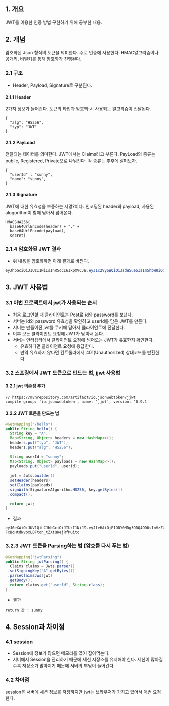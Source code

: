 ## 1. 개요 
JWT를 이용한 인증 방법 구현하기 위해 공부한 내용.

## 2. 개념 
암호화된 Json 형식의 토큰을 의미한다. 주로 인증에 사용한다. HMAC알고리즘이나 공개키, 비밀키를 통해 암호화가 진행된다. 

### 2.1 구조 
- Header, Payload, Signature로 구분된다. 

#### 2.1.1 Header
2가지 정보가 들어간다. 토큰의 타입과 암호화 시 사용되는 알고리즘이 전달된다. 

```
{
  "alg": "HS256",
  "typ": "JWT"
}
```

#### 2.1.2 PayLoad 
전달되는 데이터를 의미한다. JWT에서는 Claims라고 부른다. PayLoad의 종류는 public, Registered, Private으로 나눠진다. 각 종류는 추후에 살펴보자. 

```shell script
{
  "userId" : "sunny",
  "name": "sunny",
}
```

#### 2.1.3 Signature
JWT에 대한 유효성을 보증하는 서명?이다. 인코딩된 header와 payload, 사용된 alogorithm이 함께 담아서 넘어온다. 

```shell script
HMACSHA256(
  base64UrlEncode(header) + "." +
  base64UrlEncode(payload),
  secret)
``` 

### 2.1.4 암호화된 JWT 결과
- 위 내용을 암호화하면 아래 결과로 바뀐다.

```java
eyJhbGciOiJIUzI1NiIsInR5cCI6IkpXVCJ9.eyJ1c2VySWQiOiJzdW5ueSIsIm5hbWUiOiJzdW5ueSJ9.D9f3jiQ3fXdk-xdRGqXzmf3ynnhKjGe5xs2MKTGptFc
```


## 3. JWT 사용법
### 3.1 이번 프로젝트에서 jwt가 사용되는 순서
- 처음 로그인할 때 클라이언트는 Post로 id와 password를 보낸다. 
- 서버는 id와 password 유효성을 확인하고 userId를 담은 JWT를 만든다.
- 서버는 만들어진 jwt를 쿠키에 담아서 클라이언트에 전달한다.
- 이후 모든 클라이언트 요청에 JWT가 담아서 온다. 
- 서버는 인터셉터에서 클라이언트 요청에 넘어오는 JWT가 유효한지 확인한다. 
    - 유효하다면 클라이언트 요청에 응답한다. 
    - 만약 유효하지 않다면 컨트롤러에서 401(Unauthorized) 상태코드를 반환한다. 

### 3.2 스프링에서 JWT 토큰으로 만드는 법, jjwt 사용법
#### 3.2.1 jwt 의존성 추가  

```shell script
// https://mvnrepository.com/artifact/io.jsonwebtoken/jjwt
compile group: 'io.jsonwebtoken', name: 'jjwt', version: '0.9.1'
```

#### 3.2.2 JWT 토큰을 만드는 법

```java
@GetMapping("/hello")  
public String hello() {  
  String key = "A";  
  Map<String, Object> headers = new HashMap<>();  
  headers.put("typ", "JWT");  
  headers.put("alg", "HS256");  
  
  String userId = "sunny";  
  Map<String, Object> payloads = new HashMap<>();  
  payloads.put("userId", userId);  
  
  jwt = Jwts.builder()  
 .setHeader(headers)  
 .setClaims(payloads)  
 .signWith(SignatureAlgorithm.HS256, key.getBytes())  
 .compact();  
  
  return jwt;  
}
``` 

- 결과 

```shell script
eyJ0eXAiOiJKV1QiLCJhbGciOiJIUzI1NiJ9.eyJleHAiOjE1ODY0MDg3ODQ4ODUsInVzZXJJZCI6Imd1c3duczE2NTkifQ.KoUzMWGMI-FxBqHtdNvoxLBFton_tZXtQKejRfMuitc
```

### 3.2.3 JWT 토큰을 Parsing하는 법 (암호를 다시 푸는 법)

```java
@GetMapping("jwtParsing")  
public String jwtParsing() {  
  Claims claims = Jwts.parser()  
 .setSigningKey("A".getBytes())  
 .parseClaimsJws(jwt)  
 .getBody();  
  return claims.get("userId", String.class);  
}
```

- 결과

```shell script
return 값 : sunny
```

## 4. Session과 차이점 
### 4.1 session
- Session에 정보가 많으면 메모리를 많이 잡아먹는다. 
- 서버에서 Session을 관리하기 때문에 세션 저장소를 유지해야 한다. 세션이 많아질수록 저장소가 많아지기 때문에 서버의 부담이 늘어간다.
### 4.2 차이점 
session은 서버에 세션 정보를 저장하지만 jwt는 브라우저가 가지고 있어서 매번 요청한다.


